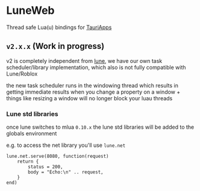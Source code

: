 # LuneWeb

Thread safe Lua(u) bindings for [TauriApps](https://github.com/tauri-apps)

## `v2.x.x` (Work in progress)

v2 is completely independent from [lune](https://github.com/lune-org/lune), we have our own task scheduler/library implementation, which also is not fully compatible with Lune/Roblox

the new task scheduler runs in the windowing thread which results in getting immediate results when you change a property on a window + things like resizing a window will no longer block your luau threads

### Lune std libraries

once lune switches to mlua `0.10.x` the lune std libraries will be added to the globals environment

e.g. to access the net library you'll use `lune.net`

```luau
lune.net.serve(8080, function(request)
    return {
        status = 200,
        body = "Echo:\n" .. request,
    }
end)
```
